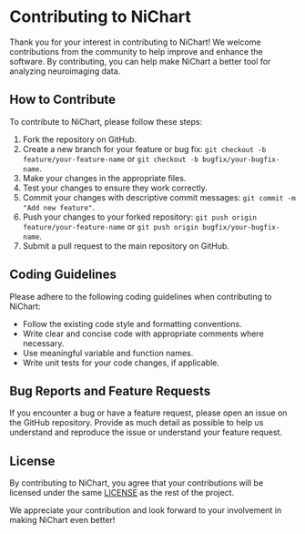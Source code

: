# Contributing to NiChart

Thank you for your interest in contributing to NiChart! We welcome contributions from the community to help improve and enhance the software. By contributing, you can help make NiChart a better tool for analyzing neuroimaging data.

## How to Contribute

To contribute to NiChart, please follow these steps:

1. Fork the repository on GitHub.
2. Create a new branch for your feature or bug fix: `git checkout -b feature/your-feature-name` or `git checkout -b bugfix/your-bugfix-name`.
3. Make your changes in the appropriate files.
4. Test your changes to ensure they work correctly.
5. Commit your changes with descriptive commit messages: `git commit -m "Add new feature"`.
6. Push your changes to your forked repository: `git push origin feature/your-feature-name` or `git push origin bugfix/your-bugfix-name`.
7. Submit a pull request to the main repository on GitHub.

## Coding Guidelines

Please adhere to the following coding guidelines when contributing to NiChart:

- Follow the existing code style and formatting conventions.
- Write clear and concise code with appropriate comments where necessary.
- Use meaningful variable and function names.
- Write unit tests for your code changes, if applicable.

## Bug Reports and Feature Requests

If you encounter a bug or have a feature request, please open an issue on the GitHub repository. Provide as much detail as possible to help us understand and reproduce the issue or understand your feature request.

## License

By contributing to NiChart, you agree that your contributions will be licensed under the same [LICENSE](./LICENSE) as the rest of the project.

We appreciate your contribution and look forward to your involvement in making NiChart even better!
